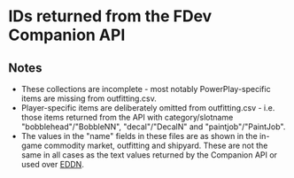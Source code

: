 IDs returned from the FDev Companion API
====

Notes
----

- These collections are incomplete - most notably PowerPlay-specific items are missing from outfitting.csv.
- Player-specific items are deliberately omitted from outfitting.csv - i.e. those items returned from the API with category/slotname "bobblehead"/"BobbleNN", "decal"/"DecalN" and "paintjob"/"PaintJob".
- The values in the "name" fields in these files are as shown in the in-game commodity market, outfitting and shipyard. These are not the same in all cases as the text values returned by the Companion API or used over [EDDN](https://github.com/jamesremuscat/EDDN/blob/master/schemas/shipyard-v1.0.json#L55).
